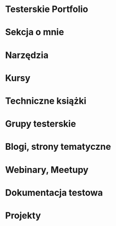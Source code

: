 # Testerskie Portfolio

# Sekcja o mnie

# Narzędzia

# Kursy

# Techniczne książki

# Grupy testerskie

# Blogi, strony tematyczne

# Webinary, Meetupy

# Dokumentacja testowa

# Projekty


